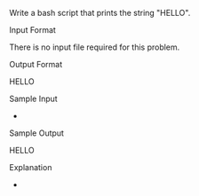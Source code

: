 Write a bash script that prints the string "HELLO".

Input Format

There is no input file required for this problem.

Output Format

HELLO

Sample Input

-

Sample Output

HELLO

Explanation

-